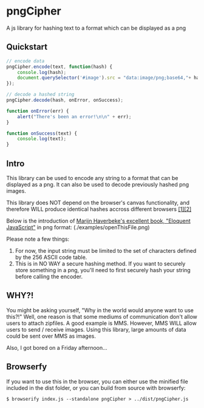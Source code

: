 # pngCipher
A js library for hashing text to a format which can be displayed as a png


## Quickstart
~~~ javascript
// encode data
pngCipher.encode(text, function(hash) {
	console.log(hash);
	document.querySelector('#image').src = "data:image/png;base64,"+ hash;
});

// decode a hashed string
pngCipher.decode(hash, onError, onSuccess);

function onError(err) {
	alert("There's been an error!\n\n" + err);
}

function onSuccess(text) {
	console.log(text);
}
~~~

## Intro
This library can be used to encode any string to a format that can be displayed as a png. It can also be used to decode previously hashed png images.

This library does NOT depend on the browser's canvas functionality, and therefore WILL produce identical hashes accross different browsers [[1]](http://stackoverflow.com/questions/26615580/is-canvas-getimagedata-method-machine-browser-dependent)[[2]](http://stackoverflow.com/questions/36273990/canvas2d-todataurl-different-output-on-different-browser/36274211)

Below is the introduction of [Marijn Haverbeke's excellent book, "Eloquent JavaScript"](http://eloquentjavascript.net/00_intro.html) in png format:
(./examples/openThisFile.png)

Please note a few things:
1. For now, the input string must be limited to the set of characters defined by the 256 ASCII code table.
2. This is in NO WAY a secure hashing method. If you want to securely store something in a png, you'll need to first securely hash your string before calling the encoder.

## WHY?!
You might be asking yourself, "Why in the world would anyone want to use this?!" Well, one reason is that some mediums of communication don't allow users to attach zipfiles. A good example is MMS. However, MMS WILL allow users to send / receive images. Using this library, large amounts of data could be sent over MMS as images.

Also, I got bored on a Friday afternoon...

## Browserfy
If you want to use this in the browser, you can either use the minified file included in the dist folder, or you can build from source with browserfy:

`$ browserify index.js --standalone pngCipher > ../dist/pngCipher.js`
